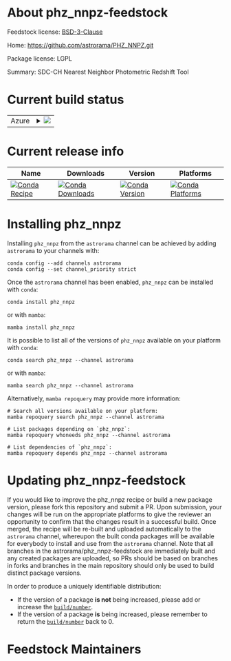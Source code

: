 About phz_nnpz-feedstock
========================
 
Feedstock license: [BSD-3-Clause](https://github.com/astrorama/phz_nnpz-feedstock/blob/main/LICENSE.txt)

Home: https://github.com/astrorama/PHZ_NNPZ.git

Package license: LGPL

Summary: SDC-CH Nearest Neighbor Photometric Redshift Tool

Current build status
====================


<table>
    
  <tr>
    <td>Azure</td>
    <td>
      <details>
        <summary>
          <a href="https://dev.azure.com/astrorama/feedstock-builds/_build/latest?definitionId=None&branchName=main">
            <img src="https://dev.azure.com/astrorama/feedstock-builds/_apis/build/status/phz_nnpz-feedstock?branchName=main">
          </a>
        </summary>
        <table>
          <thead><tr><th>Variant</th><th>Status</th></tr></thead>
          <tbody><tr>
              <td>linux_64_python3.10.____cpython</td>
              <td>
                <a href="https://dev.azure.com/astrorama/feedstock-builds/_build/latest?definitionId=None&branchName=main">
                  <img src="https://dev.azure.com/astrorama/feedstock-builds/_apis/build/status/phz_nnpz-feedstock?branchName=main&jobName=linux&configuration=linux%20linux_64_python3.10.____cpython" alt="variant">
                </a>
              </td>
            </tr><tr>
              <td>linux_64_python3.11.____cpython</td>
              <td>
                <a href="https://dev.azure.com/astrorama/feedstock-builds/_build/latest?definitionId=None&branchName=main">
                  <img src="https://dev.azure.com/astrorama/feedstock-builds/_apis/build/status/phz_nnpz-feedstock?branchName=main&jobName=linux&configuration=linux%20linux_64_python3.11.____cpython" alt="variant">
                </a>
              </td>
            </tr><tr>
              <td>linux_64_python3.12.____cpython</td>
              <td>
                <a href="https://dev.azure.com/astrorama/feedstock-builds/_build/latest?definitionId=None&branchName=main">
                  <img src="https://dev.azure.com/astrorama/feedstock-builds/_apis/build/status/phz_nnpz-feedstock?branchName=main&jobName=linux&configuration=linux%20linux_64_python3.12.____cpython" alt="variant">
                </a>
              </td>
            </tr><tr>
              <td>linux_64_python3.8.____cpython</td>
              <td>
                <a href="https://dev.azure.com/astrorama/feedstock-builds/_build/latest?definitionId=None&branchName=main">
                  <img src="https://dev.azure.com/astrorama/feedstock-builds/_apis/build/status/phz_nnpz-feedstock?branchName=main&jobName=linux&configuration=linux%20linux_64_python3.8.____cpython" alt="variant">
                </a>
              </td>
            </tr><tr>
              <td>linux_64_python3.9.____cpython</td>
              <td>
                <a href="https://dev.azure.com/astrorama/feedstock-builds/_build/latest?definitionId=None&branchName=main">
                  <img src="https://dev.azure.com/astrorama/feedstock-builds/_apis/build/status/phz_nnpz-feedstock?branchName=main&jobName=linux&configuration=linux%20linux_64_python3.9.____cpython" alt="variant">
                </a>
              </td>
            </tr><tr>
              <td>osx_64_python3.10.____cpython</td>
              <td>
                <a href="https://dev.azure.com/astrorama/feedstock-builds/_build/latest?definitionId=None&branchName=main">
                  <img src="https://dev.azure.com/astrorama/feedstock-builds/_apis/build/status/phz_nnpz-feedstock?branchName=main&jobName=osx&configuration=osx%20osx_64_python3.10.____cpython" alt="variant">
                </a>
              </td>
            </tr><tr>
              <td>osx_64_python3.11.____cpython</td>
              <td>
                <a href="https://dev.azure.com/astrorama/feedstock-builds/_build/latest?definitionId=None&branchName=main">
                  <img src="https://dev.azure.com/astrorama/feedstock-builds/_apis/build/status/phz_nnpz-feedstock?branchName=main&jobName=osx&configuration=osx%20osx_64_python3.11.____cpython" alt="variant">
                </a>
              </td>
            </tr><tr>
              <td>osx_64_python3.12.____cpython</td>
              <td>
                <a href="https://dev.azure.com/astrorama/feedstock-builds/_build/latest?definitionId=None&branchName=main">
                  <img src="https://dev.azure.com/astrorama/feedstock-builds/_apis/build/status/phz_nnpz-feedstock?branchName=main&jobName=osx&configuration=osx%20osx_64_python3.12.____cpython" alt="variant">
                </a>
              </td>
            </tr><tr>
              <td>osx_64_python3.8.____cpython</td>
              <td>
                <a href="https://dev.azure.com/astrorama/feedstock-builds/_build/latest?definitionId=None&branchName=main">
                  <img src="https://dev.azure.com/astrorama/feedstock-builds/_apis/build/status/phz_nnpz-feedstock?branchName=main&jobName=osx&configuration=osx%20osx_64_python3.8.____cpython" alt="variant">
                </a>
              </td>
            </tr><tr>
              <td>osx_64_python3.9.____cpython</td>
              <td>
                <a href="https://dev.azure.com/astrorama/feedstock-builds/_build/latest?definitionId=None&branchName=main">
                  <img src="https://dev.azure.com/astrorama/feedstock-builds/_apis/build/status/phz_nnpz-feedstock?branchName=main&jobName=osx&configuration=osx%20osx_64_python3.9.____cpython" alt="variant">
                </a>
              </td>
            </tr><tr>
              <td>osx_arm64_python3.10.____cpython</td>
              <td>
                <a href="https://dev.azure.com/astrorama/feedstock-builds/_build/latest?definitionId=None&branchName=main">
                  <img src="https://dev.azure.com/astrorama/feedstock-builds/_apis/build/status/phz_nnpz-feedstock?branchName=main&jobName=osx&configuration=osx%20osx_arm64_python3.10.____cpython" alt="variant">
                </a>
              </td>
            </tr><tr>
              <td>osx_arm64_python3.11.____cpython</td>
              <td>
                <a href="https://dev.azure.com/astrorama/feedstock-builds/_build/latest?definitionId=None&branchName=main">
                  <img src="https://dev.azure.com/astrorama/feedstock-builds/_apis/build/status/phz_nnpz-feedstock?branchName=main&jobName=osx&configuration=osx%20osx_arm64_python3.11.____cpython" alt="variant">
                </a>
              </td>
            </tr><tr>
              <td>osx_arm64_python3.12.____cpython</td>
              <td>
                <a href="https://dev.azure.com/astrorama/feedstock-builds/_build/latest?definitionId=None&branchName=main">
                  <img src="https://dev.azure.com/astrorama/feedstock-builds/_apis/build/status/phz_nnpz-feedstock?branchName=main&jobName=osx&configuration=osx%20osx_arm64_python3.12.____cpython" alt="variant">
                </a>
              </td>
            </tr><tr>
              <td>osx_arm64_python3.8.____cpython</td>
              <td>
                <a href="https://dev.azure.com/astrorama/feedstock-builds/_build/latest?definitionId=None&branchName=main">
                  <img src="https://dev.azure.com/astrorama/feedstock-builds/_apis/build/status/phz_nnpz-feedstock?branchName=main&jobName=osx&configuration=osx%20osx_arm64_python3.8.____cpython" alt="variant">
                </a>
              </td>
            </tr><tr>
              <td>osx_arm64_python3.9.____cpython</td>
              <td>
                <a href="https://dev.azure.com/astrorama/feedstock-builds/_build/latest?definitionId=None&branchName=main">
                  <img src="https://dev.azure.com/astrorama/feedstock-builds/_apis/build/status/phz_nnpz-feedstock?branchName=main&jobName=osx&configuration=osx%20osx_arm64_python3.9.____cpython" alt="variant">
                </a>
              </td>
            </tr>
          </tbody>
        </table>
      </details>
    </td>
  </tr>
</table>

Current release info
====================

| Name | Downloads | Version | Platforms |
| --- | --- | --- | --- |
| [![Conda Recipe](https://img.shields.io/badge/recipe-phz_nnpz-green.svg)](https://anaconda.org/astrorama/phz_nnpz) | [![Conda Downloads](https://img.shields.io/conda/dn/astrorama/phz_nnpz.svg)](https://anaconda.org/astrorama/phz_nnpz) | [![Conda Version](https://img.shields.io/conda/vn/astrorama/phz_nnpz.svg)](https://anaconda.org/astrorama/phz_nnpz) | [![Conda Platforms](https://img.shields.io/conda/pn/astrorama/phz_nnpz.svg)](https://anaconda.org/astrorama/phz_nnpz) |

Installing phz_nnpz
===================

Installing `phz_nnpz` from the `astrorama` channel can be achieved by adding `astrorama` to your channels with:

```
conda config --add channels astrorama
conda config --set channel_priority strict
```

Once the `astrorama` channel has been enabled, `phz_nnpz` can be installed with `conda`:

```
conda install phz_nnpz
```

or with `mamba`:

```
mamba install phz_nnpz
```

It is possible to list all of the versions of `phz_nnpz` available on your platform with `conda`:

```
conda search phz_nnpz --channel astrorama
```

or with `mamba`:

```
mamba search phz_nnpz --channel astrorama
```

Alternatively, `mamba repoquery` may provide more information:

```
# Search all versions available on your platform:
mamba repoquery search phz_nnpz --channel astrorama

# List packages depending on `phz_nnpz`:
mamba repoquery whoneeds phz_nnpz --channel astrorama

# List dependencies of `phz_nnpz`:
mamba repoquery depends phz_nnpz --channel astrorama
```




Updating phz_nnpz-feedstock
===========================

If you would like to improve the phz_nnpz recipe or build a new
package version, please fork this repository and submit a PR. Upon submission,
your changes will be run on the appropriate platforms to give the reviewer an
opportunity to confirm that the changes result in a successful build. Once
merged, the recipe will be re-built and uploaded automatically to the
`astrorama` channel, whereupon the built conda packages will be available for
everybody to install and use from the `astrorama` channel.
Note that all branches in the astrorama/phz_nnpz-feedstock are
immediately built and any created packages are uploaded, so PRs should be based
on branches in forks and branches in the main repository should only be used to
build distinct package versions.

In order to produce a uniquely identifiable distribution:
 * If the version of a package **is not** being increased, please add or increase
   the [``build/number``](https://docs.conda.io/projects/conda-build/en/latest/resources/define-metadata.html#build-number-and-string).
 * If the version of a package **is** being increased, please remember to return
   the [``build/number``](https://docs.conda.io/projects/conda-build/en/latest/resources/define-metadata.html#build-number-and-string)
   back to 0.

Feedstock Maintainers
=====================


